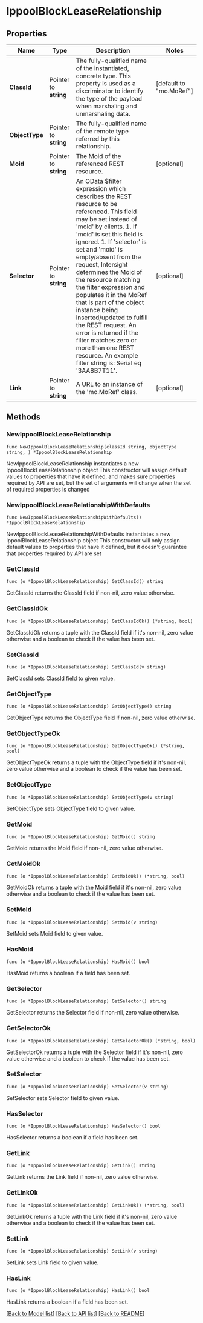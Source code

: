 # IppoolBlockLeaseRelationship

## Properties

Name | Type | Description | Notes
------------ | ------------- | ------------- | -------------
**ClassId** | Pointer to **string** | The fully-qualified name of the instantiated, concrete type. This property is used as a discriminator to identify the type of the payload when marshaling and unmarshaling data. | [default to "mo.MoRef"]
**ObjectType** | Pointer to **string** | The fully-qualified name of the remote type referred by this relationship. | 
**Moid** | Pointer to **string** | The Moid of the referenced REST resource. | [optional] 
**Selector** | Pointer to **string** | An OData $filter expression which describes the REST resource to be referenced. This field may be set instead of &#39;moid&#39; by clients. 1. If &#39;moid&#39; is set this field is ignored. 1. If &#39;selector&#39; is set and &#39;moid&#39; is empty/absent from the request, Intersight determines the Moid of the resource matching the filter expression and populates it in the MoRef that is part of the object instance being inserted/updated to fulfill the REST request. An error is returned if the filter matches zero or more than one REST resource. An example filter string is: Serial eq &#39;3AA8B7T11&#39;. | [optional] 
**Link** | Pointer to **string** | A URL to an instance of the &#39;mo.MoRef&#39; class. | [optional] 

## Methods

### NewIppoolBlockLeaseRelationship

`func NewIppoolBlockLeaseRelationship(classId string, objectType string, ) *IppoolBlockLeaseRelationship`

NewIppoolBlockLeaseRelationship instantiates a new IppoolBlockLeaseRelationship object
This constructor will assign default values to properties that have it defined,
and makes sure properties required by API are set, but the set of arguments
will change when the set of required properties is changed

### NewIppoolBlockLeaseRelationshipWithDefaults

`func NewIppoolBlockLeaseRelationshipWithDefaults() *IppoolBlockLeaseRelationship`

NewIppoolBlockLeaseRelationshipWithDefaults instantiates a new IppoolBlockLeaseRelationship object
This constructor will only assign default values to properties that have it defined,
but it doesn't guarantee that properties required by API are set

### GetClassId

`func (o *IppoolBlockLeaseRelationship) GetClassId() string`

GetClassId returns the ClassId field if non-nil, zero value otherwise.

### GetClassIdOk

`func (o *IppoolBlockLeaseRelationship) GetClassIdOk() (*string, bool)`

GetClassIdOk returns a tuple with the ClassId field if it's non-nil, zero value otherwise
and a boolean to check if the value has been set.

### SetClassId

`func (o *IppoolBlockLeaseRelationship) SetClassId(v string)`

SetClassId sets ClassId field to given value.


### GetObjectType

`func (o *IppoolBlockLeaseRelationship) GetObjectType() string`

GetObjectType returns the ObjectType field if non-nil, zero value otherwise.

### GetObjectTypeOk

`func (o *IppoolBlockLeaseRelationship) GetObjectTypeOk() (*string, bool)`

GetObjectTypeOk returns a tuple with the ObjectType field if it's non-nil, zero value otherwise
and a boolean to check if the value has been set.

### SetObjectType

`func (o *IppoolBlockLeaseRelationship) SetObjectType(v string)`

SetObjectType sets ObjectType field to given value.


### GetMoid

`func (o *IppoolBlockLeaseRelationship) GetMoid() string`

GetMoid returns the Moid field if non-nil, zero value otherwise.

### GetMoidOk

`func (o *IppoolBlockLeaseRelationship) GetMoidOk() (*string, bool)`

GetMoidOk returns a tuple with the Moid field if it's non-nil, zero value otherwise
and a boolean to check if the value has been set.

### SetMoid

`func (o *IppoolBlockLeaseRelationship) SetMoid(v string)`

SetMoid sets Moid field to given value.

### HasMoid

`func (o *IppoolBlockLeaseRelationship) HasMoid() bool`

HasMoid returns a boolean if a field has been set.

### GetSelector

`func (o *IppoolBlockLeaseRelationship) GetSelector() string`

GetSelector returns the Selector field if non-nil, zero value otherwise.

### GetSelectorOk

`func (o *IppoolBlockLeaseRelationship) GetSelectorOk() (*string, bool)`

GetSelectorOk returns a tuple with the Selector field if it's non-nil, zero value otherwise
and a boolean to check if the value has been set.

### SetSelector

`func (o *IppoolBlockLeaseRelationship) SetSelector(v string)`

SetSelector sets Selector field to given value.

### HasSelector

`func (o *IppoolBlockLeaseRelationship) HasSelector() bool`

HasSelector returns a boolean if a field has been set.

### GetLink

`func (o *IppoolBlockLeaseRelationship) GetLink() string`

GetLink returns the Link field if non-nil, zero value otherwise.

### GetLinkOk

`func (o *IppoolBlockLeaseRelationship) GetLinkOk() (*string, bool)`

GetLinkOk returns a tuple with the Link field if it's non-nil, zero value otherwise
and a boolean to check if the value has been set.

### SetLink

`func (o *IppoolBlockLeaseRelationship) SetLink(v string)`

SetLink sets Link field to given value.

### HasLink

`func (o *IppoolBlockLeaseRelationship) HasLink() bool`

HasLink returns a boolean if a field has been set.


[[Back to Model list]](../README.md#documentation-for-models) [[Back to API list]](../README.md#documentation-for-api-endpoints) [[Back to README]](../README.md)


